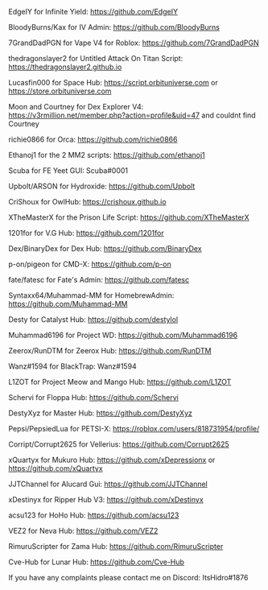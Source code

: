 EdgeIY for Infinite Yield: https://github.com/EdgeIY

BloodyBurns/Kax for IV Admin: https://github.com/BloodyBurns

7GrandDadPGN for Vape V4 for Roblox: https://github.com/7GrandDadPGN

thedragonslayer2 for Untitled Attack On Titan Script: https://thedragonslayer2.github.io

Lucasfin000 for Space Hub: https://script.orbituniverse.com or https://store.orbituniverse.com

Moon and Courtney for Dex Explorer V4: https://v3rmillion.net/member.php?action=profile&uid=47 and couldnt find Courtney

richie0866 for Orca: https://github.com/richie0866

Ethanoj1 for the 2 MM2 scripts: https://github.com/ethanoj1

Scuba for FE Yeet GUI: Scuba#0001

Upbolt/ARSON for Hydroxide: https://github.com/Upbolt

CriShoux for OwlHub: https://crishoux.github.io

XTheMasterX for the Prison Life Script: https://github.com/XTheMasterX

1201for for V.G Hub: https://github.com/1201for

Dex/BinaryDex for Dex Hub: https://github.com/BinaryDex

p-on/pigeon for CMD-X: https://github.com/p-on

fate/fatesc for Fate's Admin: https://github.com/fatesc

Syntaxx64/Muhammad-MM for HomebrewAdmin: https://github.com/Muhammad-MM

Desty for Catalyst Hub: https://github.com/destylol

Muhammad6196 for Project WD: https://github.com/Muhammad6196

Zeerox/RunDTM for Zeerox Hub: https://github.com/RunDTM

Wanz#1594 for BlackTrap: Wanz#1594

L1ZOT for Project Meow and Mango Hub: https://github.com/L1ZOT

Schervi for Floppa Hub: https://github.com/Schervi

DestyXyz for Master Hub: https://github.com/DestyXyz

Pepsi/PepsiedLua for PETSI-X: https://roblox.com/users/818731954/profile/

Corript/Corrupt2625 for Vellerius: https://github.com/Corrupt2625

xQuartyx for Mukuro Hub: https://github.com/xDepressionx or https://github.com/xQuartyx

JJTChannel for Alucard Gui: https://github.com/JJTChannel

xDestinyx for Ripper Hub V3: https://github.com/xDestinyx

acsu123 for HoHo Hub: https://github.com/acsu123

VEZ2 for Neva Hub: https://github.com/VEZ2

RimuruScripter for Zama Hub: https://github.com/RimuruScripter

Cve-Hub for Lunar Hub: https://github.com/Cve-Hub

If you have any complaints please contact me on Discord: ItsHidro#1876
